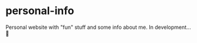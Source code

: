 # personal-info

Personal website with "fun" stuff and some info about me. In development...:rocket:
